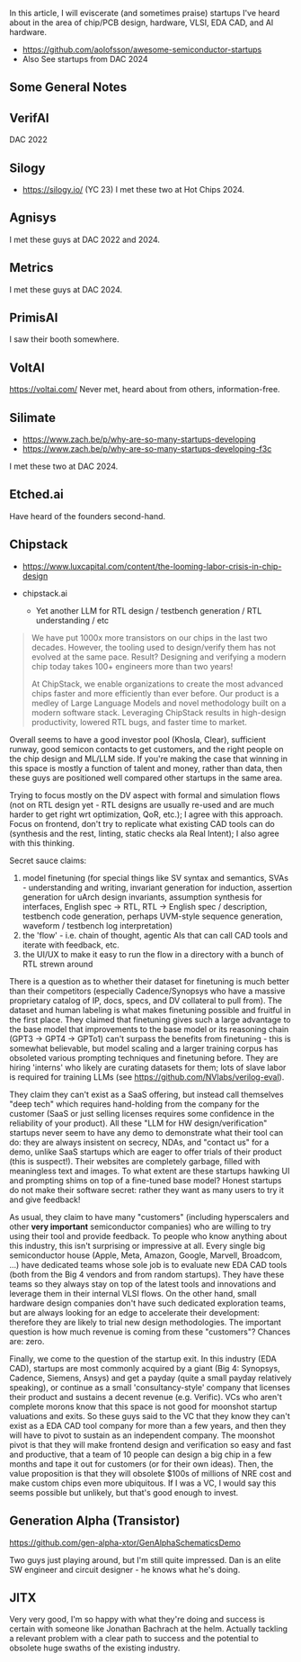
In this article, I will eviscerate (and sometimes praise) startups I've heard about in the area of chip/PCB design, hardware, VLSI, EDA CAD, and AI hardware.

- https://github.com/aolofsson/awesome-semiconductor-startups
- Also See startups from DAC 2024

## Some General Notes

## VerifAI

DAC 2022

## Silogy

- https://silogy.io/ (YC 23)
I met these two at Hot Chips 2024.

## Agnisys

I met these guys at DAC 2022 and 2024.

## Metrics

I met these guys at DAC 2024.

## PrimisAI

I saw their booth somewhere.

## VoltAI

https://voltai.com/
Never met, heard about from others, information-free.

## Silimate

- https://www.zach.be/p/why-are-so-many-startups-developing
- https://www.zach.be/p/why-are-so-many-startups-developing-f3c

I met these two at DAC 2024.

## Etched.ai

Have heard of the founders second-hand.

## Chipstack

- https://www.luxcapital.com/content/the-looming-labor-crisis-in-chip-design

- chipstack.ai
  - Yet another LLM for RTL design / testbench generation / RTL understanding / etc

> We have put 1000x more transistors on our chips in the last two decades. However, the tooling used to design/verify them has not evolved at the same pace. Result? Designing and verifying a modern chip today takes 100+ engineers more than two years!
>
> At ChipStack, we enable organizations to create the most advanced chips faster and more efficiently than ever before. Our product is a medley of Large Language Models and novel methodology built on a modern software stack. Leveraging ChipStack results in high-design productivity, lowered RTL bugs, and faster time to market.

Overall seems to have a good investor pool (Khosla, Clear), sufficient runway, good semicon contacts to get customers, and the right people on the chip design and ML/LLM side.
If you're making the case that winning in this space is mostly a function of talent and money, rather than data, then these guys are positioned well compared other startups in the same area.

Trying to focus mostly on the DV aspect with formal and simulation flows (not on RTL design yet - RTL designs are usually re-used and are much harder to get right wrt optimization, QoR, etc.); I agree with this approach.
Focus on frontend, don't try to replicate what existing CAD tools can do (synthesis and the rest, linting, static checks ala Real Intent); I also agree with this thinking.

Secret sauce claims:

1. model finetuning (for special things like SV syntax and semantics, SVAs - understanding and writing, invariant generation for induction, assertion generation for uArch design invariants, assumption synthesis for interfaces, English spec -> RTL, RTL -> English spec / description, testbench code generation, perhaps UVM-style sequence generation, waveform / testbench log interpretation)
1. the 'flow' - i.e. chain of thought, agentic AIs that can call CAD tools and iterate with feedback, etc.
1. the UI/UX to make it easy to run the flow in a directory with a bunch of RTL strewn around

There is a question as to whether their dataset for finetuning is much better than their competitors (especially Cadence/Synopsys who have a massive proprietary catalog of IP, docs, specs, and DV collateral to pull from).
The dataset and human labeling is what makes finetuning possible and fruitful in the first place.
They claimed that finetuning gives such a large advantage to the base model that improvements to the base model or its reasoning chain (GPT3 -> GPT4 -> GPTo1) can't surpass the benefits from finetuning - this is somewhat believable, but model scaling and a larger training corpus has obsoleted various prompting techniques and finetuning before.
They are hiring 'interns' who likely are curating datasets for them; lots of slave labor is required for training LLMs (see https://github.com/NVlabs/verilog-eval).

They claim they can't exist as a SaaS offering, but instead call themselves "deep tech" which requires hand-holding from the company for the customer (SaaS or just selling licenses requires some confidence in the reliability of your product).
All these "LLM for HW design/verification" startups never seem to have any demo to demonstrate what their tool can do: they are always insistent on secrecy, NDAs, and "contact us" for a demo, unlike SaaS startups which are eager to offer trials of their product (this is suspect!).
Their websites are completely garbage, filled with meaningless text and images.
To what extent are these startups hawking UI and prompting shims on top of a fine-tuned base model?
Honest startups do not make their software secret: rather they want as many users to try it and give feedback!

As usual, they claim to have many "customers" (including hyperscalers and other **very important** semiconductor companies) who are willing to try using their tool and provide feedback.
To people who know anything about this industry, this isn't surprising or impressive at all.
Every single big semiconductor house (Apple, Meta, Amazon, Google, Marvell, Broadcom, ...) have dedicated teams whose sole job is to evaluate new EDA CAD tools (both from the Big 4 vendors and from random startups).
They have these teams so they always stay on top of the latest tools and innovations and leverage them in their internal VLSI flows.
On the other hand, small hardware design companies don't have such dedicated exploration teams, but are always looking for an edge to accelerate their development: therefore they are likely to trial new design methodologies.
The important question is how much revenue is coming from these "customers"? Chances are: zero.

Finally, we come to the question of the startup exit.
In this industry (EDA CAD), startups are most commonly acquired by a giant (Big 4: Synopsys, Cadence, Siemens, Ansys) and get a payday (quite a small payday relatively speaking), or continue as a small 'consultancy-style' company that licenses their product and sustains a decent revenue (e.g. Verific).
VCs who aren't complete morons know that this space is not good for moonshot startup valuations and exits.
So these guys said to the VC that they know they can't exist as a EDA CAD tool company for more than a few years, and then they will have to pivot to sustain as an independent company.
The moonshot pivot is that they will make frontend design and verification so easy and fast and productive, that a team of 10 people can design a big chip in a few months and tape it out for customers (or for their own ideas).
Then, the value proposition is that they will obsolete $100s of millions of NRE cost and make custom chips even more ubiquitous.
If I was a VC, I would say this seems possible but unlikely, but that's good enough to invest.

## Generation Alpha (Transistor)

https://github.com/gen-alpha-xtor/GenAlphaSchematicsDemo

Two guys just playing around, but I'm still quite impressed.
Dan is an elite SW engineer and circuit designer - he knows what he's doing.

## JITX

Very very good, I'm so happy with what they're doing and success is certain with someone like Jonathan Bachrach at the helm.
Actually tackling a relevant problem with a clear path to success and the potential to obsolete huge swaths of the existing industry.
